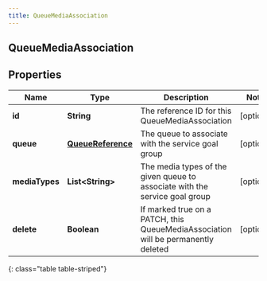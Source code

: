 ```yaml
---
title: QueueMediaAssociation
---
```

## QueueMediaAssociation


## Properties

| Name | Type | Description | Notes |
| ------------ | ------------- | ------------- | ------------- |
| **id** | **String** | The reference ID for this QueueMediaAssociation |  [optional] |
| **queue** | [**QueueReference**](QueueReference.html) | The queue to associate with the service goal group |  [optional] |
| **mediaTypes** | **List&lt;String&gt;** | The media types of the given queue to associate with the service goal group |  [optional] |
| **delete** | **Boolean** | If marked true on a PATCH, this QueueMediaAssociation will be permanently deleted |  [optional] |
{: class="table table-striped"}



